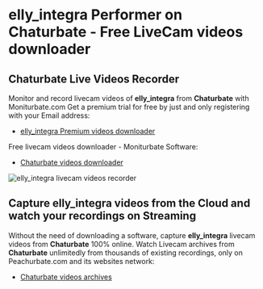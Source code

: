 # elly_integra Performer on Chaturbate - Free LiveCam videos downloader

## Chaturbate Live Videos Recorder

Monitor and record livecam videos of **elly_integra** from **Chaturbate** with Moniturbate.com
Get a premium trial for free by just and only registering with your Email address:
* [elly_integra Premium videos downloader](https://moniturbate.com/request-demo-licence-key.html)

Free livecam videos downloader - Moniturbate Software:
* [Chaturbate videos downloader](https://moniturbate.com/moniturbate-download-software.html)

![elly_integra livecam videos recorder](https://peachurnet.com/templates/moniturbate-software.png)


## Capture elly_integra videos from the Cloud and watch your recordings on Streaming

Without the need of downloading a software, capture **elly_integra** livecam videos from **Chaturbate** 100% online.
Watch Livecam archives from **Chaturbate** unlimitedly from thousands of existing recordings, only on Peachurbate.com and its websites network:
* [Chaturbate videos archives](https://peachurnet.com/)